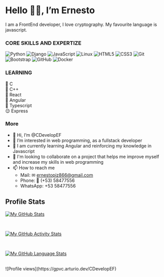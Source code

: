 # Hello 👋🏾, I’m Ernesto


I am a FrontEnd developer, I love cryptography.
My favourite language is javascript.

### CORE SKILLS AND EXPERTIZE
![Python](https://img.shields.io/badge/python-%231572B6.svg?style=for-the-badge&logo=python&logoColor=gold)
![Django](https://img.shields.io/badge/django-%234ea94b.svg?style=for-the-badge&logo=django&logoColor=%2361DAFB)
![JavaScript](https://img.shields.io/badge/javascript-%23323330.svg?style=for-the-badge&logo=javascript&logoColor=%23F7DF1E)
![Linux](https://img.shields.io/badge/Linux-FCC624?style=for-the-badge&logo=linux&logoColor=black)
![HTML5](https://img.shields.io/badge/html5-%23E34F26.svg?style=for-the-badge&logo=html5&logoColor=white)
![CSS3](https://img.shields.io/badge/css3-%231572B6.svg?style=for-the-badge&logo=css3&logoColor=white)
![Git](https://img.shields.io/badge/git-%23F05033.svg?style=for-the-badge&logo=git&logoColor=white)
![Bootstrap](https://img.shields.io/badge/bootstrap-%231572B6.svg?style=for-the-badge&logo=bootstrap&logoColor=white) 
![GitHub](https://img.shields.io/badge/github-%23121011.svg?style=for-the-badge&logo=github&logoColor=white)
![Docker](https://img.shields.io/badge/docker-%23F05033.svg?style=for-the-badge&logo=docker&logoColor=white)

### LEARNING
🤗 C <br/>
🤗 C++ <br/>
🤗 React <br/>
🤗 Angular <br/>
🤗 Typescript <br/>
😌 Express <br/>

### More

- 👀 Hi, I’m @CDevelopEF
- 🌱 I’m interested in web programming, as a fullstack developer
- 💞️ I am currently learning Angular and reinforcing my knowledge in Javascript
- 🤗 I'm looking to collaborate on a project that helps me improve myself and increase my skills in web programming
- 📫 How to reach me 
  - Mail: ✉ ernestopiz866@gmail.com 
  - Phone: 📱 (+53) 58477556
  - WhatsApp: +53 58477556 

 
## Profile Stats

[![My GitHub Stats](https://github-readme-stats.vercel.app/api/?username=CDevelopEF&count_private=true&theme=tokyonight&showicons=true)]()

<br> 

[![My GitHub Activity Stats](https://github-readme-streak-stats.herokuapp.com/?user=CDevelopEF&theme=tokyonight&showicons=true)]()

<br>

[![My GitHub Language Stats](https://github-readme-stats.vercel.app/api/top-langs/?username=CDevelopEF&langs_count=15&theme=tokyonight)]()

<br>
![Profile views](https://gpvc.arturio.dev/CDevelopEF)
